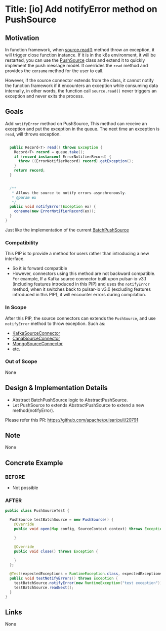 # Title: [io] Add notifyError method on PushSource

## Motivation

In function framework, when [source.read()](https://github.com/apache/pulsar/blob/f7c0b3c49c9ad8c28d0b00aa30d727850eb8bc04/pulsar-functions/instance/src/main/java/org/apache/pulsar/functions/instance/JavaInstanceRunnable.java#L496-L506) method throw an exception, it will trigger close function instance. If it is in the k8s environment, it will be restarted,
you can use the [PushSource](https://github.com/apache/pulsar/blob/branch-3.0/pulsar-io/core/src/main/java/org/apache/pulsar/io/core/PushSource.java) class and extend it to quickly implement the push message model.
It overrides the `read` method and provides the `consume` method for the user to call.

However, if the source connector extends from the class, 
it cannot notify the function framework if it encounters an exception while consuming data internally, 
in other words, the function call `source.read()` never triggers an exception and never exits the process.


## Goals

Add `notifyError` method on PushSource, This method can receive an exception and put the exception in the queue. The next time an exception is `read`, will throws exception.
```java

  public Record<T> read() throws Exception {
    Record<T> record = queue.take();
    if (record instanceof ErrorNotifierRecord) {
      throw ((ErrorNotifierRecord) record).getException();
    }
    return record;
  }


  /**
   * Allows the source to notify errors asynchronously.
   * @param ex
   */
  public void notifyError(Exception ex) {
    consume(new ErrorNotifierRecord(ex));
  }
}
```

Just like the implementation of the current [BatchPushSource](https://github.com/apache/pulsar/blob/branch-3.0/pulsar-io/core/src/main/java/org/apache/pulsar/io/core/BatchPushSource.java)


### Compatibility

This PIP is to provide a method for users rather than introducing a new interface.

- So it is forward compatible
- However, connectors using this method are not backward compatible. 
For example, If a Kafka source connector built upon pulsar-io v3.1 (including features introduced in this PIP) and uses the `notifyError` method, 
when it switches back to pulsar-io v3.0 (excluding features introduced in this PIP), it will encounter errors during compilation. 

### In Scope

After this PIP, the source connectors can extends the `PushSource`, and use `notifyError` method to throw exception. Such as:
- [KafkaSourceConnector](https://github.com/apache/pulsar/blob/branch-3.0/pulsar-io/kafka/src/main/java/org/apache/pulsar/io/kafka/KafkaAbstractSource.java)
- [CanalSourceConnector](https://github.com/apache/pulsar/blob/82237d3684fe506bcb6426b3b23f413422e6e4fb/pulsar-io/canal/src/main/java/org/apache/pulsar/io/canal/CanalAbstractSource.java#L43)
- [MongoSourceConnector](https://github.com/apache/pulsar/blob/82237d3684fe506bcb6426b3b23f413422e6e4fb/pulsar-io/mongo/src/main/java/org/apache/pulsar/io/mongodb/MongoSource.java#L59)
- etc.

### Out of Scope
None

## Design & Implementation Details

- Abstract BatchPushSource logic to AbstractPushSource.
- Let PushSource to extends AbstractPushSource to extend a new method(notifyError).

Please refer this PR: https://github.com/apache/pulsar/pull/20791
 
## Note
None


## Concrete Example

### BEFORE
- Not possible

### AFTER

```java
public class PushSourceTest {

  PushSource testBatchSource = new PushSource() {
    @Override
    public void open(Map config, SourceContext context) throws Exception {

    }

    @Override
    public void close() throws Exception {

    }
  };

  @Test(expectedExceptions = RuntimeException.class, expectedExceptionsMessageRegExp = "test exception")
  public void testNotifyErrors() throws Exception {
    testBatchSource.notifyError(new RuntimeException("test exception"));
    testBatchSource.readNext();
  }
}
```

## Links
None
